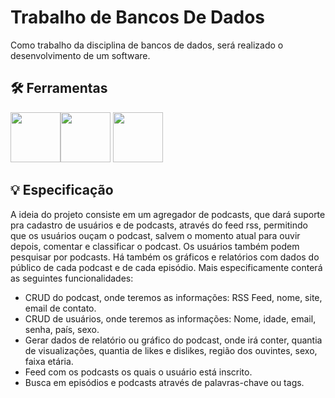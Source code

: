 # Trabalho de Bancos De Dados


Como trabalho da disciplina de bancos de dados, será realizado o desenvolvimento de um software.


## 🛠 Ferramentas
<p align="left"><img src="https://agoncal.files.wordpress.com/2014/05/java_ee_logo_vert_v2.png" width="80"><img src="https://upload.wikimedia.org/wikipedia/commons/2/29/Postgresql_elephant.svg" width="80"> <img src="https://upload.wikimedia.org/wikipedia/commons/thumb/4/43/Feed-icon.svg/1200px-Feed-icon.svg.png" width="80"></p>

## 💡 Especificação

A ideia do projeto consiste em um agregador de podcasts, que dará suporte pra cadastro de usuários e de podcasts, através do feed rss, permitindo que os usuários ouçam o podcast, salvem o momento atual para ouvir depois, comentar e classificar o podcast. Os usuários também podem pesquisar por podcasts. Há também os gráficos e relatórios com dados do público de cada podcast e de cada episódio. Mais especificamente conterá as seguintes funcionalidades:


 - CRUD do podcast, onde teremos as informações: RSS Feed, nome, site, email de contato.
 - CRUD de usuários, onde teremos as informações: Nome, idade, email, senha, país, sexo.
 - Gerar dados de relatório ou gráfico do podcast, onde irá conter, quantia de visualizações, quantia de likes e dislikes, região dos ouvintes, sexo, faixa etária.
 - Feed com os podcasts os quais o usuário está inscrito.
 - Busca em episódios e podcasts através de palavras-chave ou tags.
